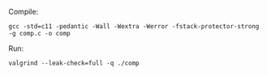
Compile:
```
gcc -std=c11 -pedantic -Wall -Wextra -Werror -fstack-protector-strong -g comp.c -o comp
```

Run:
```
valgrind --leak-check=full -q ./comp
```
